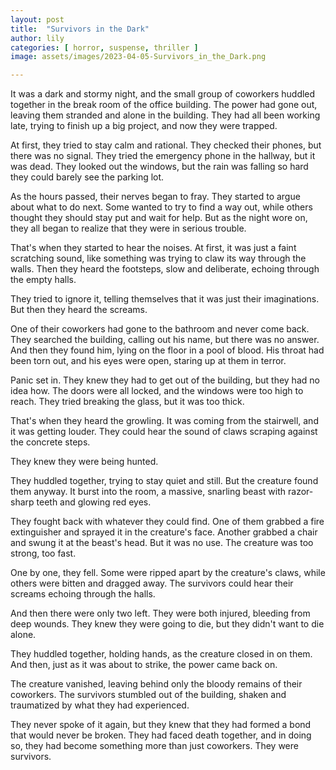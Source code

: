 ```yaml
---
layout: post
title:  "Survivors in the Dark"
author: lily
categories: [ horror, suspense, thriller ]
image: assets/images/2023-04-05-Survivors_in_the_Dark.png

---
```

It was a dark and stormy night, and the small group of coworkers huddled together in the break room of the office building. The power had gone out, leaving them stranded and alone in the building. They had all been working late, trying to finish up a big project, and now they were trapped.

At first, they tried to stay calm and rational. They checked their phones, but there was no signal. They tried the emergency phone in the hallway, but it was dead. They looked out the windows, but the rain was falling so hard they could barely see the parking lot.

As the hours passed, their nerves began to fray. They started to argue about what to do next. Some wanted to try to find a way out, while others thought they should stay put and wait for help. But as the night wore on, they all began to realize that they were in serious trouble.

That's when they started to hear the noises. At first, it was just a faint scratching sound, like something was trying to claw its way through the walls. Then they heard the footsteps, slow and deliberate, echoing through the empty halls.

They tried to ignore it, telling themselves that it was just their imaginations. But then they heard the screams.

One of their coworkers had gone to the bathroom and never come back. They searched the building, calling out his name, but there was no answer. And then they found him, lying on the floor in a pool of blood. His throat had been torn out, and his eyes were open, staring up at them in terror.

Panic set in. They knew they had to get out of the building, but they had no idea how. The doors were all locked, and the windows were too high to reach. They tried breaking the glass, but it was too thick.

That's when they heard the growling. It was coming from the stairwell, and it was getting louder. They could hear the sound of claws scraping against the concrete steps.

They knew they were being hunted.

They huddled together, trying to stay quiet and still. But the creature found them anyway. It burst into the room, a massive, snarling beast with razor-sharp teeth and glowing red eyes.

They fought back with whatever they could find. One of them grabbed a fire extinguisher and sprayed it in the creature's face. Another grabbed a chair and swung it at the beast's head. But it was no use. The creature was too strong, too fast.

One by one, they fell. Some were ripped apart by the creature's claws, while others were bitten and dragged away. The survivors could hear their screams echoing through the halls.

And then there were only two left. They were both injured, bleeding from deep wounds. They knew they were going to die, but they didn't want to die alone.

They huddled together, holding hands, as the creature closed in on them. And then, just as it was about to strike, the power came back on.

The creature vanished, leaving behind only the bloody remains of their coworkers. The survivors stumbled out of the building, shaken and traumatized by what they had experienced.

They never spoke of it again, but they knew that they had formed a bond that would never be broken. They had faced death together, and in doing so, they had become something more than just coworkers. They were survivors.